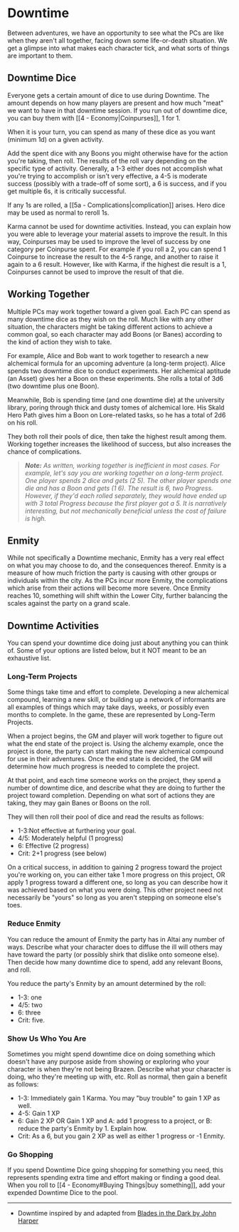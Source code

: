 # Downtime

Between adventures, we have an opportunity to see what the PCs are like when they aren't all together, facing down some life-or-death situation. We get a glimpse into what makes each character tick, and what sorts of things are important to them.

## Downtime Dice

Everyone gets a certain amount of dice to use during Downtime. The amount depends on how many players are present and how much "meat" we want to have in that downtime session. If you run out of downtime dice, you can buy them with [[4 - Economy|Coinpurses]], 1 for 1.

When it is your turn, you can spend as many of these dice as you want (minimum 1d) on a given activity.

Add the spent dice with any Boons you might otherwise have for the action you're taking, then roll. The results of the roll vary depending on the specific type of activity. Generally, a 1-3 either does not accomplish what you're trying to accomplish or isn't very effective, a 4-5 is moderate success (possibly with a trade-off of some sort), a 6 is success, and if you get multiple 6s, it is critically successful.

If any 1s are rolled, a [[5a - Complications|complication]] arises. Hero dice may be used as normal to reroll 1s.

Karma cannot be used for downtime activities. Instead, you can explain how you were able to leverage your material assets to improve the result. In this way, Coinpurses may be used to improve the level of success by one category per Coinpurse spent.  For example if you roll a 2, you can spend 1 Coinpurse to increase the result to the 4-5 range, and another to raise it again to a 6 result. However, like with Karma, if the highest die result is a 1, Coinpurses cannot be used to improve the result of that die.

## Working Together

Multiple PCs may work together toward a given goal. Each PC can spend as many downtime dice as they wish on the roll. Much like with any other situation, the characters might be taking different actions to achieve a common goal, so each character may add Boons (or Banes) according to the kind of action they wish to take.

For example, Alice and Bob want to work together to research a new alchemical formula for an upcoming adventure (a long-term project). Alice spends two downtime dice to conduct experiments. Her alchemical aptitude (an Asset) gives her a Boon on these experiments. She rolls a total of 3d6 (two downtime plus one Boon).

Meanwhile, Bob is spending time (and one downtime die) at the university library, poring through thick and dusty tomes of alchemical lore. His Skald Hero Path gives him a Boon on Lore-related tasks, so he has a total of 2d6 on his roll.

They both roll their pools of dice, then take the highest result among them. Working together increases the likelihood of success, but also increases the chance of complications.

> ***Note:** As written, working together is inefficient in most cases. For example, let's say you are working together on a long-term project. One player spends 2 dice and gets (2 5). The other player spends one die and has a Boon and gets (1 6). The result is 6, two Progress. However, if they'd each rolled separately, they would have ended up with 3 total Progress because the first player got a 5. It is narratively interesting, but not mechanically beneficial unless the cost of failure is high.*

## Enmity

While not specifically a Downtime mechanic, Enmity has a very real effect on what you may choose to do, and the consequences thereof. Enmity is a measure of how much friction the party is causing with other groups or individuals within the city. As the PCs incur more Enmity, the complications which arise from their actions will become more severe. Once Enmity reaches 10, something will shift within the Lower City, further balancing the scales against the party on a grand scale.
## Downtime Activities

You can spend your downtime dice doing just about anything you can think of. Some of your options are listed below, but it NOT meant to be an exhaustive list.

### Long-Term Projects

Some things take time and effort to complete. Developing a new alchemical compound, learning a new skill, or building up a network of informants are all examples of things which may take days, weeks, or possibly even months to complete. In the game, these are represented by Long-Term Projects.

When a project begins, the GM and player will work together to figure out what the end state of the project is. Using the alchemy example, once the project is done, the party can start making the new alchemical compound for use in their adventures. Once the end state is decided, the GM will determine how much progress is needed to complete the project.

At that point, and each time someone works on the project, they spend a number of downtime dice, and describe what they are doing to further the project toward completion. Depending on what sort of actions they are taking, they may gain Banes or Boons on the roll.

They will then roll their pool of dice and read the results as follows:

* 1-3:Not effective at furthering your goal.
* 4/5: Moderately helpful (1 progress)
* 6: Effective (2 progress)
* Crit: 2+1 progress (see below)

On a critical success, in addition to gaining 2 progress toward the project you're working on, you can either take 1 more progress on this project, OR apply 1 progress toward a different one, so long as you can describe how it was achieved based on what you were doing. This other project need not necessarily be "yours" so long as you aren't stepping on someone else's toes.

### Reduce Enmity

You can reduce the amount of Enmity the party has in Altai any number of ways. Describe what your character does to diffuse the ill will others may have toward the party (or possibly shirk that dislike onto someone else). Then decide how many downtime dice to spend, add any relevant Boons, and roll.

You reduce the party's Enmity by an amount determined by the roll:

* 1-3: one
* 4/5: two
* 6: three
* Crit: five.

### Show Us Who You Are

Sometimes you might spend downtime dice on doing something which doesn't have any purpose aside from showing or exploring who your character is when they're not being Brazen. Describe what your character is doing, who they're meeting up with, etc. Roll as normal, then gain a benefit as follows:

* 1-3: Immediately gain 1 Karma. You may "buy trouble" to gain 1 XP as well.
* 4-5: Gain 1 XP
* 6: Gain 2 XP OR Gain 1 XP and A: add 1 progress to a project, or B: reduce the party's Enmity by 1. Explain how. 
* Crit: As a 6, but you gain 2 XP as well as either 1 progress or -1 Enmity.

### Go Shopping

If you spend Downtime Dice going shopping for something you need, this represents spending extra time and effort making or finding a good deal. When you roll to [[4 - Economy#Buying Things|buy something]], add your expended Downtime Dice to the pool.

---
- Downtime inspired by and adapted from [Blades in the Dark by John Harper](https://www.drivethrurpg.com/en/product/170689/blades-in-the-dark)